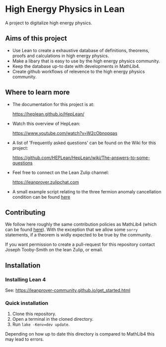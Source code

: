 # High Energy Physics in Lean

A project to digitalize high energy physics.

## Aims of this project

- Use Lean to create a exhaustive database of definitions, theorems, proofs and calculations in high energy physics.
- Make a libary that is easy to use by the high energy physics community.
- Keep the database up-to date with developments in MathLib4. 
- Create github workflows of relevence to the high energy physics community. 

## Where to learn more 

- The documentation for this project is at: 

  https://heplean.github.io/HepLean/

- Watch this overview of HepLean:

  https://www.youtube.com/watch?v=W2cObnopqas
- A list of 'Frequently asked questions' can be found on the Wiki for this project: 

  https://github.com/HEPLean/HepLean/wiki/The-answers-to-some-questions
- Feel free to connect on the Lean Zulip channel: 

  https://leanprover.zulipchat.com

- A small example script relating to the three fermion anomaly cancellation condition can be found [here](https://live.lean-lang.org/#code=import%20Mathlib.Tactic.Polyrith%20%0A%0Atheorem%20threeFamily%20(a%20b%20c%20%3A%20ℚ)%20(h%20%3A%20a%20%2B%20b%20%2B%20c%20%3D%200)%20(h3%20%3A%20a%20%5E%203%20%2B%20b%20%5E%203%20%2B%20c%20%5E%203%20%3D%200)%20%3A%20%0A%20%20%20%20a%20%3D%200%20∨%20b%20%3D%200%20∨%20c%20%3D%200%20%20%3A%3D%20by%20%0A%20%20have%20h1%20%3A%20c%20%3D%20-%20(a%20%2B%20b)%20%3A%3D%20by%20%0A%20%20%20%20linear_combination%20h%20%0A%20%20have%20h4%20%3A%20%203%20*%20a%20*%20b%20*%20c%20%3D%200%20%3A%3D%20by%20%0A%20%20%20%20rw%20%5B←%20h3%2C%20h1%5D%0A%20%20%20%20ring%20%0A%20%20simp%20at%20h4%20%0A%20%20exact%20or_assoc.mp%20h4%0A%20%20%0A)

  

## Contributing 

We follow here roughly the same contribution policies as MathLib4 (which can be found [here](https://leanprover-community.github.io/contribute/index.html)). With the exception that we allow some `sorry` statements, if a theorem is widly expected to be true by the community. 

If you want permission to create a pull-request for this repository contact Joseph Tooby-Smith on the lean Zulip, or email. 

## Installation

### Installing Lean 4 

See: https://leanprover-community.github.io/get_started.html

### Quick installation 

1. Clone this repository. 
2. Open a terminal in the cloned directory. 
2. Run `lake -Kenv=dev update`.

Depending on how up to date this directory is compared to MathLib4 this may lead to errors.
